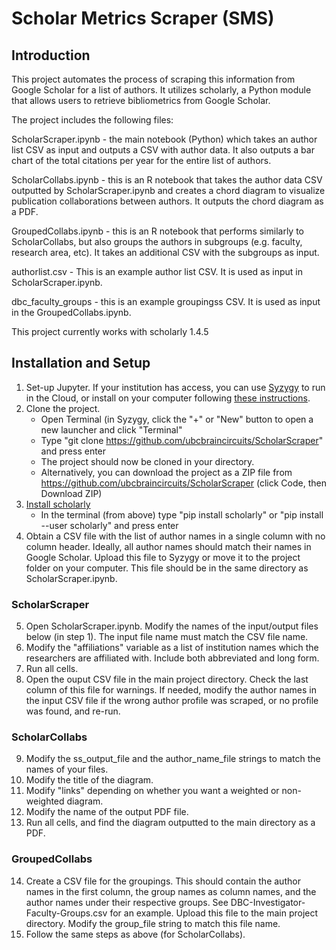 # Scholar Metrics Scraper (SMS)


## Introduction


This project automates the process of scraping this information from Google Scholar for a list of authors. It utilizes scholarly, a Python module that allows users to retrieve bibliometrics from Google Scholar.

The project includes the following files:

ScholarScraper.ipynb - the main notebook (Python) which takes an author list CSV as input and outputs a CSV with author data. It also outputs a bar chart of the total citations per year for the entire list of authors.

ScholarCollabs.ipynb - this is an R notebook that takes the author data CSV outputted by ScholarScraper.ipynb and creates a chord diagram to visualize publication collaborations between authors. It outputs the chord diagram as a PDF.

GroupedCollabs.ipynb - this is an R notebook that performs similarly to ScholarCollabs, but also groups the authors in subgroups (e.g. faculty, research area, etc). It takes an additional CSV with the subgroups as input.

authorlist.csv - This is an example author list CSV. It is used as input in ScholarScraper.ipynb.

dbc_faculty_groups - this is an example groupingss CSV. It is used as input in the GroupedCollabs.ipynb. 

This project currently works with scholarly 1.4.5

## Installation and Setup

1. Set-up Jupyter. If your institution has access, you can use [Syzygy](https://syzygy.ca/) to run in the Cloud, or install on your computer following [these instructions](https://jupyter.org/install).
2. Clone the project.
    - Open Terminal (in Syzygy, click the "+" or "New" button to open a new launcher and click "Terminal"
    - Type  "git clone https://github.com/ubcbraincircuits/ScholarScraper" and press enter
    - The project should now be cloned in your directory. 
    - Alternatively, you can download the project as a ZIP file from https://github.com/ubcbraincircuits/ScholarScraper (click Code, then Download ZIP)
3. [Install scholarly](https://pypi.org/project/scholarly/)
    - In the terminal (from above) type "pip install scholarly" or "pip install --user scholarly" and press enter
4. Obtain a CSV file with the list of author names in a single column with no column header. Ideally, all author names should match their names in Google Scholar. Upload this file to Syzygy or move it to the project folder on your computer. This file should be in the same directory as ScholarScraper.ipynb. 

### ScholarScraper
5. Open ScholarScraper.ipynb. Modify the names of the input/output files below (in step 1). The input file name must match the CSV file name. 
6. Modify the "affiliations" variable as a list of institution names which the researchers are affiliated with. Include both abbreviated and long form.  
7. Run all cells. 
8. Open the ouput CSV file in the main project directory. Check the last column of this file for warnings. If needed, modify the author names in the input CSV file if the wrong author profile was scraped, or no profile was found, and re-run.

### ScholarCollabs
9. Modify the ss_output_file and the author_name_file strings to match the names of your files.
10. Modify the title of the diagram.
11. Modify "links" depending on whether you want a weighted or non-weighted diagram.
12. Modify the name of the output PDF file.
13. Run all cells, and find the diagram outputted to the main directory as a PDF. 


### GroupedCollabs
14. Create a CSV file for the groupings. This should contain the author names in the first column, the group names as column names, and the author names under their respective groups. See DBC-Investigator-Faculty-Groups.csv for an example. Upload this file to the main project directory. Modify the group_file string to match this file name.
15. Follow the same steps as above (for ScholarCollabs). 


